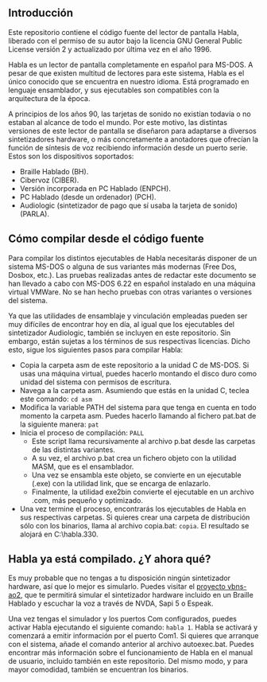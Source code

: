 ## Introducción

Este repositorio contiene el código fuente del lector de pantalla Habla, liberado con el permiso de su autor bajo la licencia GNU General Public License versión 2 y actualizado por última vez en el año 1996.

Habla es un lector de pantalla completamente en español para MS-DOS. A pesar de que existen multitud de lectores para este sistema, Habla es el único conocido que se encuentra en nuestro idioma. Está programado en lenguaje ensamblador, y sus ejecutables son compatibles con la arquitectura de la época.

A principios de los años 90, las tarjetas de sonido no existían todavía o no estaban al alcance de todo el mundo. Por este motivo, las distintas versiones de este lector de pantalla se diseñaron para adaptarse a diversos sintetizadores hardware, o más concretamente a anotadores que ofrecían la función de síntesis de voz recibiendo información desde un puerto serie. Estos son los dispositivos soportados:

* Braille Hablado (BH).
* Cibervoz (CIBER).
* Versión incorporada en PC Hablado (ENPCH).
* PC Hablado (desde un ordenador) (PCH).
* Audiologic (sintetizador de pago que sí usaba la tarjeta de sonido) (PARLA).

## Cómo compilar desde el código fuente

Para compilar los distintos ejecutables de Habla necesitarás disponer de un sistema MS-DOS o alguna de sus variantes más modernas (Free Dos, Dosbox, etc.). Las pruebas realizadas antes de redactar este documento se han llevado a cabo con MS-DOS 6.22 en español instalado en una máquina virtual VMWare. No se han hecho pruebas con otras variantes o versiones del sistema.

Ya que las utilidades de ensamblaje y vinculación empleadas pueden ser muy difíciles de encontrar hoy en día, al igual que los ejecutables del sintetizador Audiologic, también se incluyen en este repositorio. Sin embargo, están sujetas a los términos de sus respectivas licencias. Dicho esto, sigue los siguientes pasos para compilar Habla:

* Copia la carpeta asm de este repositorio a la unidad C de MS-DOS. Si usas una máquina virtual, puedes hacerlo montando el disco duro como unidad del sistema con permisos de escritura.
* Navega a la carpeta asm. Asumiendo que estás en la unidad C, teclea este comando: `cd asm`
* Modifica la variable PATH del sistema para que tenga en cuenta en todo momento la carpeta asm. Puedes hacerlo llamando al fichero pat.bat de la siguiente manera: `pat`
* Inicia el proceso de compilación: `PALL`
    * Este script llama recursivamente al archivo p.bat desde las carpetas de las distintas variantes.
    * A su vez, el archivo p.bat crea un fichero objeto con la utilidad MASM, que es el ensamblador.
    * Una vez se ensambla este objeto, se convierte en un ejecutable (.exe) con la utilidad link, que se encarga de enlazarlo.
    * Finalmente, la utilidad exe2bin convierte el ejecutable en un archivo .com, más pequeño y optimizado.
* Una vez termine el proceso, encontrarás los ejecutables de Habla en sus respectivas carpetas. Si quieres crear una carpeta de distribución sólo con los binarios, llama al archivo copia.bat: `copia`. El resultado se alojará en C:\habla.330.

## Habla ya está compilado. ¿Y ahora qué?

Es muy probable que no tengas a tu disposición ningún sintetizador hardware, así que lo mejor es simularlo. Puedes visitar el [proyecto vbns-ao2](https://github.com/sukiletxe/vbns-ao2), que te permitirá simular el sintetizador hardware incluido en un Braille Hablado y escuchar la voz a través de NVDA, Sapi 5 o Espeak.

Una vez tengas el simulador y los puertos Com configurados, puedes activar Habla ejecutando el siguiente comando: `habla 1`. Habla se activará y comenzará a emitir información por el puerto Com1. Si quieres que arranque con el sistema, añade el comando anterior al archivo autoexec.bat. Puedes encontrar más información sobre el funcionamiento de Habla en el manual de usuario, incluido también en este repositorio. Del mismo modo, y para mayor comodidad, también se encuentran los binarios.
